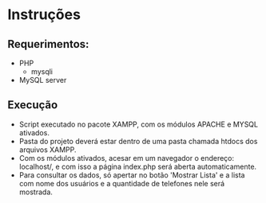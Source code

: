 # Instruções
## Requerimentos:
- PHP 
    - mysqli
- MySQL server 

## Execução
- Script executado no pacote XAMPP, com os módulos APACHE e MYSQL ativados.
- Pasta do projeto deverá estar dentro de uma pasta chamada htdocs dos arquivos XAMPP.
- Com os módulos ativados, acesar em um navegador o endereço: localhost/<nome da pasta do projeto>, e com isso a página index.php será aberta automaticamente.
- Para consultar os dados, só apertar no botão 'Mostrar Lista' e a lista com nome dos usuários e a quantidade de telefones nele será mostrada.
